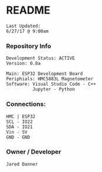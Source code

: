 # README #
    Last Updated:
    6/27/17 @ 9:00am

### Repository Info ###
    Development Status: ACTIVE
    Version: 0.8a

    Main: ESP32 Development Board
    Periphials: HMC5883L Magnetometer
    Software: Visual Studio Code - C++
	          Jupyter - Python

### Connections: ###
    HMC | ESP32
    SCL - IO22
    SDA - IO21
    Vin - 5V
    GND - GND

### Owner / Developer ###
    Jared Danner